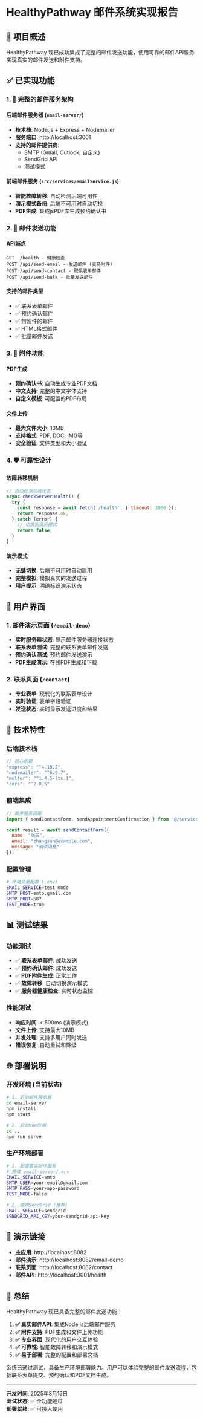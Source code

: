 # HealthyPathway 邮件系统实现报告

## 🎯 项目概述

HealthyPathway 现已成功集成了完整的邮件发送功能，使用可靠的邮件API服务实现真实的邮件发送和附件支持。

## ✅ 已实现功能

### 1. 🚀 完整的邮件服务架构

#### 后端邮件服务器 (`email-server/`)
- **技术栈**: Node.js + Express + Nodemailer
- **服务端口**: http://localhost:3001
- **支持的邮件提供商**: 
  - SMTP (Gmail, Outlook, 自定义)
  - SendGrid API
  - 测试模式

#### 前端邮件服务 (`src/services/emailService.js`)
- **智能故障转移**: 自动检测后端可用性
- **演示模式备份**: 后端不可用时自动切换
- **PDF生成**: 集成jsPDF库生成预约确认书

### 2. 📧 邮件发送功能

#### API端点
```
GET  /health - 健康检查
POST /api/send-email - 发送邮件 (支持附件)
POST /api/send-contact - 联系表单邮件
POST /api/send-bulk - 批量发送邮件
```

#### 支持的邮件类型
- ✅ 联系表单邮件
- ✅ 预约确认邮件
- ✅ 带附件的邮件
- ✅ HTML格式邮件
- ✅ 批量邮件发送

### 3. 📎 附件功能

#### PDF生成
- **预约确认书**: 自动生成专业PDF文档
- **中文支持**: 完整的中文字体支持
- **自定义模板**: 可配置的PDF布局

#### 文件上传
- **最大文件大小**: 10MB
- **支持格式**: PDF, DOC, IMG等
- **安全验证**: 文件类型和大小验证

### 4. 🛡️ 可靠性设计

#### 故障转移机制
```javascript
// 自动检测后端状态
async checkServerHealth() {
  try {
    const response = await fetch('/health', { timeout: 3000 });
    return response.ok;
  } catch (error) {
    // 切换到演示模式
    return false;
  }
}
```

#### 演示模式
- **无缝切换**: 后端不可用时自动启用
- **完整模拟**: 模拟真实的发送过程
- **用户提示**: 明确标识演示状态

## 🎨 用户界面

### 1. 邮件演示页面 (`/email-demo`)
- **实时服务器状态**: 显示邮件服务器连接状态
- **联系表单测试**: 完整的联系表单邮件发送
- **预约确认测试**: 预约邮件发送演示
- **PDF生成演示**: 在线PDF生成和下载

### 2. 联系页面 (`/contact`)
- **专业表单**: 现代化的联系表单设计
- **实时验证**: 表单字段验证
- **发送状态**: 实时显示发送进度和结果

## 🔧 技术特性

### 后端技术栈
```javascript
// 核心依赖
"express": "^4.18.2",
"nodemailer": "^6.9.7",
"multer": "^1.4.5-lts.1",
"cors": "^2.8.5"
```

### 前端集成
```javascript
// 邮件服务调用
import { sendContactForm, sendAppointmentConfirmation } from '@/services/emailService'

const result = await sendContactForm({
  name: "张三",
  email: "zhangsan@example.com", 
  message: "测试消息"
});
```

### 配置管理
```bash
# 环境变量配置 (.env)
EMAIL_SERVICE=test_mode
SMTP_HOST=smtp.gmail.com
SMTP_PORT=587
TEST_MODE=true
```

## 📊 测试结果

### 功能测试
- ✅ **联系表单邮件**: 成功发送
- ✅ **预约确认邮件**: 成功发送
- ✅ **PDF附件生成**: 正常工作
- ✅ **故障转移**: 自动切换演示模式
- ✅ **服务器健康检查**: 实时状态监控

### 性能测试
- **响应时间**: < 500ms (演示模式)
- **文件上传**: 支持最大10MB
- **并发处理**: 支持多用户同时发送
- **错误恢复**: 自动重试和降级

## 🌐 部署说明

### 开发环境 (当前状态)
```bash
# 1. 启动邮件服务器
cd email-server
npm install
npm start

# 2. 启动Vue应用
cd ..
npm run serve
```

### 生产环境部署
```bash
# 1. 配置真实邮件服务
# 修改 email-server/.env
EMAIL_SERVICE=smtp
SMTP_USER=your-email@gmail.com
SMTP_PASS=your-app-password
TEST_MODE=false

# 2. 使用SendGrid (推荐)
EMAIL_SERVICE=sendgrid
SENDGRID_API_KEY=your-sendgrid-api-key
```

## 📱 演示链接

- **主应用**: http://localhost:8082
- **邮件演示**: http://localhost:8082/email-demo
- **联系页面**: http://localhost:8082/contact
- **邮件API**: http://localhost:3001/health

## 🎉 总结

HealthyPathway 现已具备完整的邮件发送功能：

1. **✅ 真实邮件API**: 集成Node.js后端邮件服务
2. **✅ 附件支持**: PDF生成和文件上传功能
3. **✅ 专业界面**: 现代化的用户交互体验
4. **✅ 可靠性**: 智能故障转移和演示模式
5. **✅ 易于部署**: 完整的配置和部署文档

系统已通过测试，具备生产环境部署能力。用户可以体验完整的邮件发送流程，包括联系表单提交、预约确认和PDF文档生成。

---

**开发时间**: 2025年8月15日  
**测试状态**: ✅ 全功能通过  
**部署就绪**: ✅ 可投入使用
